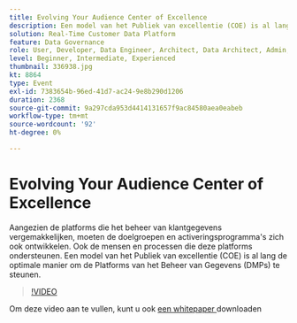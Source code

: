 ```yaml
---
title: Evolving Your Audience Center of Excellence
description: Een model van het Publiek van excellentie (COE) is al lang de optimale manier om de Platforms van het Beheer van Gegevens (DMPs) te steunen.
solution: Real-Time Customer Data Platform
feature: Data Governance
role: User, Developer, Data Engineer, Architect, Data Architect, Admin, Leader
level: Beginner, Intermediate, Experienced
thumbnail: 336938.jpg
kt: 8864
type: Event
exl-id: 7383654b-96ed-41d7-ac24-9e8b290d1206
duration: 2368
source-git-commit: 9a297cda953d4414131657f9ac84580aea0eabeb
workflow-type: tm+mt
source-wordcount: '92'
ht-degree: 0%

---
```


# Evolving Your Audience Center of Excellence

Aangezien de platforms die het beheer van klantgegevens vergemakkelijken, moeten de doelgroepen en activeringsprogramma&#39;s zich ook ontwikkelen. Ook de mensen en processen die deze platforms ondersteunen. Een model van het Publiek van excellentie (COE) is al lang de optimale manier om de Platforms van het Beheer van Gegevens (DMPs) te steunen.

>[!VIDEO](https://video.tv.adobe.com/v/3457362/?quality=12&learn=on&captions=dut)

Om deze video aan te vullen, kunt u ook [ een whitepaper ](./../assets/whitepaper-evolving-the-audience-center-of-excellence.pdf) downloaden
